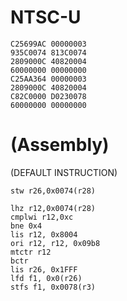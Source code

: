 # NTSC-U
```
C25699AC 00000003
935C0074 813C0074
2809000C 40820004
60000000 00000000
C25AA364 00000003
2809000C 40820004
C82C0000 D0230078
60000000 00000000

```
# (Assembly)
(DEFAULT INSTRUCTION)
```
stw r26,0x0074(r28) 
```
```
lhz r12,0x0074(r28)
cmplwi r12,0xc
bne 0x4
lis r12, 0x8004
ori r12, r12, 0x09b8
mtctr r12
bctr 
lis r26, 0x1FFF
lfd f1, 0x0(r26)
stfs f1, 0x0078(r3)
```
